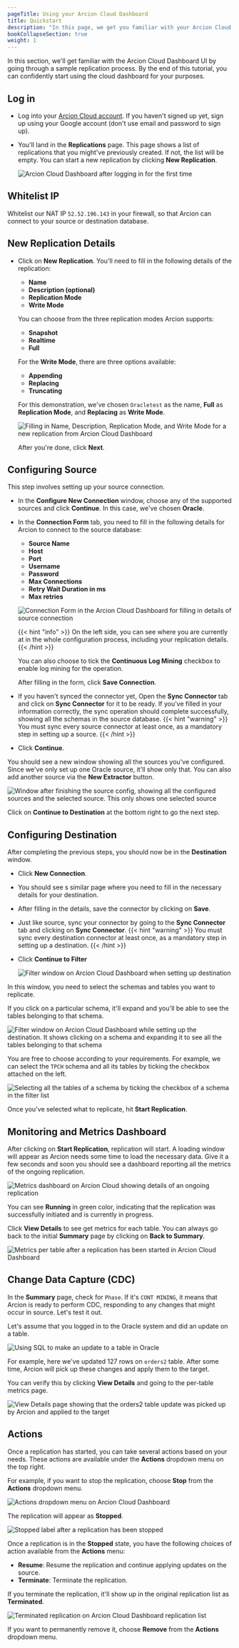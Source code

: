 ```yaml
---
pageTitle: Using your Arcion Cloud Dashboard
title: Quickstart
description: "In this page, we get you familiar with your Arcion Cloud dashboard by going through a sample replication process."
bookCollapseSection: true
weight: 1
---
```


In this section, we'll get familiar with the Arcion Cloud Dashboard UI by going through a sample replication process. By the end of this tutorial, you can confidently start using the cloud dashboard for your purposes.

## Log in

- Log into your [Arcion Cloud account](http://cloud.arcion.io/). If you haven't signed up yet, sign up using your Google account (don't use email and password to sign up).

- You'll land in the **Replications** page. This page shows a list of replications that you might've previously created. If not, the list will be empty. You can start a new replication by clicking **New Replication**.

  ![Arcion Cloud Dashboard after logging in for the first time](/images/arcion_cloud_dashboard_after_signing_in.png)

## Whitelist IP
Whitelist our NAT IP `52.52.196.143` in your firewall, so that Arcion can connect to your source or destination database.

## New Replication Details

- Click on **New Replication**. You'll need to fill in the following details of the replication:

  - **Name**
  - **Description (optional)**
  - **Replication Mode**
  - **Write Mode**

  You can choose from the three replication modes Arcion supports: 

  - **Snapshot**
  - **Realtime** 
  - **Full**

  For the **Write Mode**, there are three options available:

  - **Appending**
  - **Replacing**
  - **Truncating**

  For this demonstration, we've chosen `Oracletest` as the name, **Full** as **Replication Mode**, and **Replacing** as **Write Mode**.

  ![Filling in Name, Description, Replication Mode, and Write Mode for a new replication from Arcion Cloud Dashboard](/images/new_replication_details.png)

  After you're done, click **Next**.

## Configuring Source

This step involves setting up your source connection. 

- In the **Configure New Connection** window, choose any of the supported sources and click **Continue**. In this case, we've chosen **Oracle**.

- In the **Connection Form** tab, you need to fill in the following details for Arcion to connect to the source database:

  - **Source Name**
  - **Host**
  - **Port**
  - **Username**
  - **Password**
  - **Max Connections**
  - **Retry Wait Duration in ms**
  - **Max retries**

  ![Connection Form in the Arcion Cloud Dashboard for filling in details of source connection](/images/configuring_source.png)
 
  {{< hint "info" >}}
  On the left side, you can see where you are currently at in the whole configuration process, including  your replication details.
  {{< /hint >}}

 
  You can also choose to tick the **Continuous Log Mining** checkbox to enable log mining for the operation.

  After filling in the form, click **Save Connection**.
- If you haven't synced the connector yet, Open the **Sync Connector** tab and click on **Sync Connector** for it to be ready. If you've filled in your information correctly, the sync operation should complete successfully, showing all the schemas in the source database.
  {{< hint "warning" >}}
  You must sync every source connector at least once, as a mandatory step in setting up a source.
  {{< /hint >}}

- Click **Continue**.

You should see a new window showing all the sources you've configured. Since we've only set up one Oracle source, it'll show only that.  You can also add another source via the **New Extractor** button. 

![Window after finishing the source config, showing all the configured sources and the selected source. This only shows one selected source](/images/after_finishing_source_config.png)

Click on **Continue to Destination** at the bottom right to go the next step.

## Configuring Destination

After completing the previous steps, you should now be in the **Destination** window.

- Click **New Connection**.

- You should see s similar page where you need to fill in the necessary details for your destination.

- After filling in the details, save the connector by clicking on **Save**.

- Just like source, sync your connector by going to the **Sync Connector** tab and clicking on **Sync Connector**.
  {{< hint "warning" >}}
  You must sync every destination connector at least once, as a mandatory step in setting up a destination.
  {{< /hint >}}

- Click **Continue to Filter**

  ![Filter window on Arcion Cloud Dashboard when setting up destination](/images/filter.png)

In this window, you need to select the schemas and tables you want to replicate. 

If you click on a particular schema, it'll expand and you'll be able to see the tables belonging to that schema. 

![Filter window on Arcion Cloud Dashboard while setting up the destination. It shows clicking on a schema and expanding it to see all the tables belonging to that schema](/images/expanding_a_schema.png)

You are free to choose according to your requirements. For example, we can select the `TPCH` schema and all its tables by ticking the checkbox attached on the left.

![Selecting all the tables of a schema by ticking the checkbox of a schema in the filter list](/images/selecting_all_tables_of_a_schema.png)

Once you've selected what to replicate, hit **Start Replication**.

## Monitoring and Metrics Dashboard

After clicking on **Start Replication**, replication will start. A loading window will appear as Arcion needs some time to load the necessary data. Give it a few seconds and soon you should see a dashboard reporting all the metrics of the ongoing replication.

![Metrics dashboard on Arcion Cloud showing details of an ongoing replication](/images/monitoring_metrics_dashboard.png)

You can see **Running** in green color, indicating that the replication was successfully initiated and is currently in progress.

Click **View Details** to see get metrics for each table. You can always go back to the initial **Summary** page by clicking on **Back to Summary**.

![Metrics per table after a replication has been started in Arcion Cloud Dashboard](/images/view_details.png)

## Change Data Capture (CDC)

In the **Summary** page, check for `Phase`. If it's `CONT MINING`, it means that Arcion is ready to perform CDC, responding to any changes that might occur in source. Let's test it out.

Let's assume that you logged in to the Oracle system and did an update on a table.

![Using SQL to make an update to a table in Oracle](/images/update_schema_oracle.png)

For example, here we've updated 127 rows on `orders2` table. After some time, Arcion will pick up these changes and apply them to the target. 

You can verify this by clicking **View Details** and going to the per-table metrics page.

![View Details page showing that the orders2 table update was picked up by Arcion and applied to the target](/images/per_table_metrics_after_cdc.png)

## Actions

Once a replication has started, you can take several actions based on your needs. These actions are available under the **Actions** dropdown menu on the top right.

For example, if you want to stop the replication, choose **Stop** from the **Actions** dropdown menu.

![Actions dropdown menu on Arcion Cloud Dashboard](/images/actions_dropdown.png)

The replication will appear as **Stopped**.

![Stopped label after a replication has been stopped](/images/stopped_replication.png)

Once a replication is in the **Stopped** state, you have the following choices of action available from the **Actions** menu:

- **Resume**: Resume the replication and continue applying updates on the source.
- **Terminate**: Terminate the replication.

If you terminate the replication, it'll show up in the original replication list as **Terminated**.

![Terminated replication on Arcion Cloud Dashboard replication list](/images/terminated_replications_list.png)

If you want to permanently remove it, choose **Remove** from the **Actions** dropdown menu.